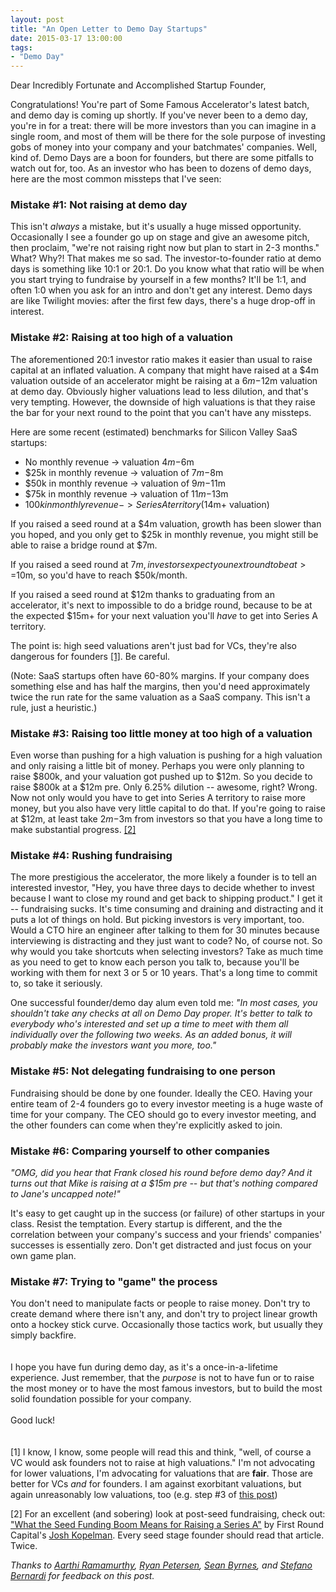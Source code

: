 ```yaml
---
layout: post
title: "An Open Letter to Demo Day Startups"
date: 2015-03-17 13:00:00
tags:
- "Demo Day"
---
```


Dear Incredibly Fortunate and Accomplished Startup Founder,

Congratulations! You're part of Some Famous Accelerator's latest batch, and demo day is coming up shortly. If you've never been to a demo day, you're in for a treat: there will be more investors than you can imagine in a single room, and most of them will be there for the sole purpose of investing gobs of money into your company and your batchmates' companies. Well, kind of. Demo Days are a boon for founders, but there are some pitfalls to watch out for, too. As an investor who has been to dozens of demo days, here are the most common missteps that I've seen:

### Mistake #1: Not raising at demo day

This isn't *always* a mistake, but it's usually a huge missed opportunity. Occasionally I see a founder go up on stage and give an awesome pitch, then proclaim, "we're not raising right now but plan to start in 2-3 months." What? Why?! That makes me so sad. The investor-to-founder ratio at demo days is something like 10:1 or 20:1. Do you know what that ratio will be when you start trying to fundraise by yourself in a few months? It'll be 1:1, and often 1:0 when you ask for an intro and don't get any interest. Demo days are like Twilight movies: after the first few days, there's a huge drop-off in interest.

### Mistake #2: Raising at too high of a valuation

The aforementioned 20:1 investor ratio makes it easier than usual to raise capital at an inflated valuation. A company that might have raised at a $4m valuation outside of an accelerator might be raising at a $6m-$12m valuation at demo day. Obviously higher valuations lead to less dilution, and that's very tempting. However, the downside of high valuations is that they raise the bar for your next round to the point that you can't have any missteps.

Here are some recent (estimated) benchmarks for Silicon Valley SaaS startups:

* No monthly revenue -> valuation $4m-$6m
* $25k in monthly revenue -> valuation of $7m-$8m
* $50k in monthly revenue -> valuation of $9m-$11m
* $75k in monthly revenue -> valuation of $11m-$13m
* $100k in monthly revenue -> Series A territory ($14m+ valuation)

If you raised a seed round at a $4m valuation, growth has been slower than you hoped, and you only get to $25k in monthly revenue, you might still be able to raise a bridge round at $7m.

If you raised a seed round at $7m, investors expect you next round to be at >=$10m, so you'd have to reach $50k/month.

If you raised a seed round at $12m thanks to graduating from an accelerator, it's next to impossible to do a bridge round, because to be at the expected $15m+ for your next valuation you'll *have* to get into Series A territory.

The point is: high seed valuations aren't just bad for VCs, they're also dangerous for founders <a href="#note1">[1]</a>. Be careful.

(Note: SaaS startups often have 60-80% margins. If your company does something else and has half the margins, then you'd need approximately twice the run rate for the same valuation as a SaaS company. This isn't a rule, just a heuristic.)
 
### Mistake #3: Raising too little money at too high of a valuation
Even worse than pushing for a high valuation is pushing for a high valuation and only raising a little bit of money. Perhaps you were only planning to raise $800k, and your valuation got pushed up to $12m. So you decide to raise $800k at a $12m pre. Only 6.25% dilution -- awesome, right? Wrong. Now not only would you have to get into Series A territory to raise more money, but you also have very little capital to do that. If you're going to raise at $12m, at least take $2m-$3m from investors so that you have a long time to make substantial progress. <a href="#note2">[2]</a>

### Mistake #4: Rushing fundraising
The more prestigious the accelerator, the more likely a founder is to tell an interested investor, "Hey, you have three days to decide whether to invest because I want to close my round and get back to shipping product." I get it -- fundraising sucks. It's time consuming and draining and distracting and it puts a lot of things on hold. But picking investors is very important, too. Would a CTO hire an engineer after talking to them for 30 minutes because interviewing is distracting and they just want to code? No, of course not. So why would you take shortcuts when selecting investors? Take as much time as you need to get to know each person you talk to, because you'll be working with them for next 3 or 5 or 10 years. That's a long time to commit to, so take it seriously.

One successful founder/demo day alum even told me: *"In most cases, you shouldn't take any checks at all on Demo Day proper. It's better to talk to everybody who's interested and set up a time to meet with them all individually over the following two weeks. As an added bonus, it will probably make the investors want you more, too."*  

### Mistake #5: Not delegating fundraising to one person
Fundraising should be done by one founder. Ideally the CEO. Having your entire team of 2-4 founders go to every investor meeting is a huge waste of time for your company. The CEO should go to every investor meeting, and the other founders can come when they're explicitly asked to join.

### Mistake #6: Comparing yourself to other companies
*"OMG, did you hear that Frank closed his round before demo day? And it turns out that Mike is raising at a $15m pre -- but that's nothing compared to Jane's uncapped note!"*

It's easy to get caught up in the success (or failure) of other startups in your class. Resist the temptation. Every startup is different, and the the correlation between your company's success and your friends' companies' successes is essentially zero. Don't get distracted and just focus on your own game plan.

### Mistake #7: Trying to "game" the process
You don't need to manipulate facts or people to raise money. Don't try to create demand where there isn't any, and don't try to project linear growth onto a hockey stick curve. Occasionally those tactics work, but usually they simply backfire.  
<br>
<br>
I hope you have fun during demo day, as it's a once-in-a-lifetime experience. Just remember, that the *purpose* is not to have fun or to raise the most money or to have the most famous investors, but to build the most solid foundation possible for your company.  
<br>
Good luck!  
<br>
<br>
<a name="note1">[1]</a> I know, I know, some people will read this and think, "well, of course a VC would ask founders not to raise at high valuations." I'm not advocating for lower valuations, I'm advocating for valuations that are **fair**. Those are better for VCs *and* for founders. I am against exorbitant valuations, but again unreasonably low valuations, too (e.g. step #3 of <a href="http://{{site.url}}minimum-viable-everything" target="_blank">this post</a>)

<a name="note2">[2]</a> For an excellent (and sobering) look at post-seed fundraising, check out: <a href="http://firstround.com/review/what-the-seed-funding-boom-means-for-raising-a-series-a/" target="_blank">"What the Seed Funding Boom Means for Raising a Series A"</a> by First Round Capital's <a href="https://twitter.com/joshk" target="_blank">Josh Kopelman</a>. Every seed stage founder should read that article. Twice.  

*Thanks to <a href="https://twitter.com/aarthir" target="_blank">Aarthi Ramamurthy</a>, <a href="https://twitter.com/typesfast" target="_blank">Ryan Petersen</a>, <a href="https://twitter.com/sbyrnes" target="_blank">Sean Byrnes</a>, and <a href="https://twitter.com/stefanobernardi" target="_blank">Stefano Bernardi</a> for feedback on this post.*